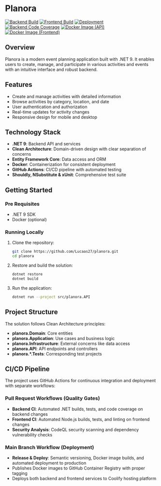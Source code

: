 # Planora

[![Backend Build](https://img.shields.io/github/actions/workflow/status/Lucaas27/planora/backend-ci.yml?branch=main&label=Backend&logo=dotnet)](https://github.com/Lucaas27/planora/actions/workflows/backend-ci.yml)
[![Frontend Build](https://img.shields.io/github/actions/workflow/status/Lucaas27/planora/backend-ci.yml?branch=main&label=Frontend&logo=react)](https://github.com/Lucaas27/planora/actions/workflows/frontend-ci.yml)
[![Deployment](https://img.shields.io/github/actions/workflow/status/Lucaas27/planora/backend-ci.yml?branch=main&label=Deployment&logo=github)](https://github.com/Lucaas27/planora/actions/workflows/release-deploy.yml)
[![Backend Code Coverage](https://img.shields.io/badge/Code%20Coverage-Visit%20Report-blue?logo=html5)](https://lucaas27.github.io/planora/coverage/backend)
[![Docker Image (API)](https://img.shields.io/badge/Docker-API%20Image-blue?logo=docker)](https://github.com/Lucaas27/planora/pkgs/container/planora-api)
[![Docker Image (Frontend)](https://img.shields.io/badge/Docker-Frontend%20Image-blue?logo=docker)](https://github.com/Lucaas27/planora/pkgs/container/planora-frontend)

## Overview

Planora is a modern event planning application built with .NET 9. It enables users to create, manage, and participate in
various activities and events with an intuitive interface and robust backend.

## Features

- Create and manage activities with detailed information
- Browse activities by category, location, and date
- User authentication and authorization
- Real-time updates for activity changes
- Responsive design for mobile and desktop

## Technology Stack

- **.NET 9**: Backend API and services
- **Clean Architecture**: Domain-driven design with clear separation of concerns
- **Entity Framework Core**: Data access and ORM
- **Docker**: Containerization for consistent deployment
- **GitHub Actions**: CI/CD pipeline with automated testing
- **Shouldly, NSubstitute & xUnit**: Comprehensive test suite

## Getting Started

### Pre Requisites

- .NET 9 SDK
- Docker (optional)

### Running Locally

1. Clone the repository:
   ```bash
   git clone https://github.com/Lucaas27/planora.git
   cd planora
   ```

2. Restore and build the solution:
   ```bash
   dotnet restore
   dotnet build
   ```

3. Run the application:
   ```bash
   dotnet run --project src/planora.API
   ```

## Project Structure

The solution follows Clean Architecture principles:

- **planora.Domain**: Core entities
- **planora.Application**: Use cases and business logic
- **planora.Infrastructure**: External concerns like data access
- **planora.API**: API endpoints and controllers
- **planora.*.Tests**: Corresponding test projects

## CI/CD Pipeline

The project uses GitHub Actions for continuous integration and deployment with separate workflows:

### Pull Request Workflows (Quality Gates)
- **Backend CI**: Automated .NET builds, tests, and code coverage on backend changes
- **Frontend CI**: Automated Node.js builds, tests, and linting on frontend changes
- **Security Analysis**: CodeQL security scanning and dependency vulnerability checks

### Main Branch Workflow (Deployment)
- **Release & Deploy**: Semantic versioning, Docker image builds, and automated deployment to production
- Publishes Docker images to GitHub Container Registry with proper tagging
- Deploys both backend and frontend services to Coolify hosting platform
